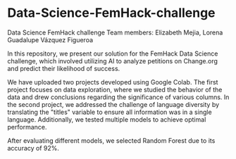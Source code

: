 # Data-Science-FemHack-challenge
Data Science FemHack challenge
Team members:
Elizabeth Mejia,
Lorena Guadalupe Vázquez Figueroa

In this repository, we present our solution for the FemHack Data Science challenge, which involved utilizing AI to analyze petitions on Change.org and predict their likelihood of success.

We have uploaded two projects developed using Google Colab. The first project focuses on data exploration, where we studied the behavior of the data and drew conclusions regarding the significance of various columns. In the second project, we addressed the challenge of language diversity by translating the "titles" variable to ensure all information was in a single language. Additionally, we tested multiple models to achieve optimal performance.

After evaluating different models, we selected Random Forest due to its accuracy of 92%.
